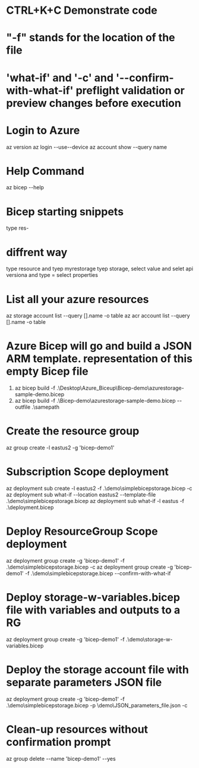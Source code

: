 # CTRL+K+C Demonstrate code 
# "-f" stands for the location of the file
# 'what-if' and '-c' and '--confirm-with-what-if' preflight validation or preview changes before execution

# Login to Azure
az version
az login --use--device
az account show --query name

# Help Command
az bicep --help

# Bicep starting  snippets
type res-

# diffrent way 
type resource and tyep myrestorage tyep storage, select value and selet api versiona and type = select properties 

# List all your azure resources
az storage account list --query [].name -o table
az acr account list --query [].name -o table

# Azure Bicep will go and build a JSON ARM template. representation of this empty Bicep file
1) az bicep build -f .\Desktop\Azure_Biceup\Bicep-demo\azurestorage-sample-demo.bicep
2) az bicep build -f .\Bicep-demo\azurestorage-sample-demo.bicep --outfile .\samepath

# Create the resource group
az group create -l eastus2 -g 'bicep-demo1'

# Subscription Scope deployment
az deployment sub create -l eastus2 -f .\demo\simplebicepstorage.bicep -c
az deployment sub what-if --location eastus2 --template-file .\demo\simplebicepstorage.bicep
az deployment sub what-if -l eastus -f .\deployment.bicep

# Deploy ResourceGroup Scope deployment
az deployment group create -g 'bicep-demo1' -f .\demo\simplebicepstorage.bicep -c
az deployment group create -g 'bicep-demo1' -f .\demo\simplebicepstorage.bicep --confirm-with-what-if


# Deploy storage-w-variables.bicep file with variables and outputs to a RG
az deployment group create -g 'bicep-demo1' -f .\demo\storage-w-variables.bicep

# Deploy the storage account file with separate parameters JSON file
az deployment group create -g 'bicep-demo1' -f .\demo\simplebicepstorage.bicep -p \demo\JSON_parameters_file.json -c

# Clean-up resources without confirmation prompt
az group delete --name 'bicep-demo1' --yes


